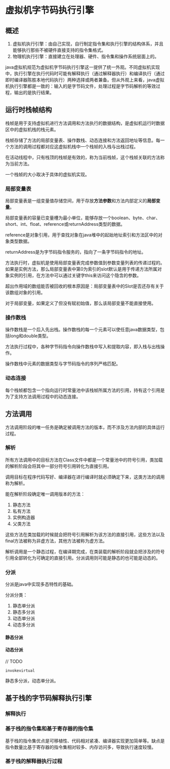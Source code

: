 # 虚拟机字节码执行引擎

## 概述

1. 虚拟机执行引擎：由自己实现，自行制定指令集和执行引擎的结构体系，并且能够执行那些不被硬件直接支持的指令集格式。
2. 物理机执行引擎：直接建立在处理器、硬件、指令集和操作系统层面上的。

java虚拟机规范为虚拟机字节码执行引擎这一提供了统一外观。不同虚拟机实现中，执行引擎在执行代码时可能有解释执行（通过解释器执行）和编译执行（通过即时编译器陈胜本地代码执行）两种选择或两者兼备。但从外观上来看，java虚拟机执行引擎都是一致的：输入的是字节码文件，处理过程是字节码解析的等效过程，输出的是执行结果。

## 运行时栈帧结构

栈帧是用于支持虚拟机进行方法调用和方法执行的数据结构，是虚拟机运行时数据区中的虚拟机栈的栈元素。

栈帧存储了方法的局部变量表、操作数栈、动态连接和方法返回地址等信息。每一个方法的调用过程都对应这虚拟机栈中一个栈帧的入栈与出栈过程。

在活动线程中，只有栈顶的栈帧是有效的，称为当前栈帧，这个栈帧关联的方法称为当前方法。

一个栈帧的大小取决于具体的虚拟机实现。

### 局部变量表

局部变量表是一组变量值存储空间，用于存放**方法参数**和方法内部定义的**局部变量**。

局部变量表的容量已变量槽为最小单位，能够存放一个boolean、byte、char、short、int、float、reference或returnAddress类型的数据。

reference是对象引用，用于查找对象在java堆中的起始地址索引和方法区中的对象类型数据。

returnAddress是为字节码指令服务的，指向了一条字节码指令的地址。

方法执行时，虚拟机是使用局部变量表完成参数值到参数变量列表的传递过程的。如果是实例方法，那么局部变量表中第0为索引的slot默认是用于传递方法所属对象实例的引用，在方法中可以通过关键字this来访问这个隐含的参数。

超出作用域的数组能否被回收的根本原因是：局部变量表中的Slot是否还存有关于该数组对象的引用。

对于局部变量，如果定义了但没有赋初始值，那么该局部变量不能直接使用。

### 操作数栈

操作数栈是一个后入先出栈。操作数栈的每一个元素可以使任意java数据类型，包括long和double类型。

方法执行过程中，各种字节码指令向操作数栈中写入和提取内容，即入栈与出栈操作。

操作数栈中元素的数据类型与字节码指令的序列严格匹配。

### 动态连接

每个栈帧都包含一个指向运行时常量池中该栈帧所属方法的引用，持有这个引用是为了支持方法调用过程中的动态连接。

## 方法调用

方法调用阶段的唯一任务是确定被调用方法的版本，而不涉及方法内部的具体运行过程。

### 解析

所有方法调用中的目标方法在Class文件中都是一个常量池中的符号引用，类加载的解析阶段会将其中一部分符号引用转化为直接引用。

调用目标在程序代码写好、编译器在进行编译时就必须确定下来，这类方法的调用称为解析。

能在解析阶段确定唯一调用版本的方法：
1. 静态方法
2. 私有方法
3. 实例构造器
4. 父类方法

这些方法在类加载的时候就会把符号引用解析为该方法的直接引用，这些方法以及final方法被称为非虚方法，其他方法被称为虚方法。

解析调用是一个静态过程，在编译期完成，在类装载的解析阶段就会把涉及的符号引用全部转化为可确定的直接引用。分派调用则可能是静态的也可能是动态的。

### 分派

分派是java中实现多态特性的基础。

分派分类：
1. 静态单分派
2. 静态多分派
3. 动态单分派
4. 动态多分派

#### 静态分派

#### 动态分派

// TODO

	invokevirtual


静态多分派，动态单分派。


## 基于栈的字节码解释执行引擎

### 解释执行

### 基于栈的指令集和基于寄存器的指令集

基于栈的指令集优点是可移植性、代码相对紧凑、编译器实现更加简单等。缺点是指令数量比基于寄存器的指令集相对较多、内存访问多，导致执行速度较慢。

### 基于栈的解释器执行过程